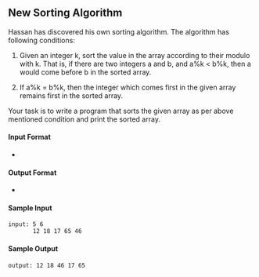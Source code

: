 ## **New Sorting Algorithm**

Hassan has discovered his own sorting algorithm. The algorithm has following conditions:

1. Given an integer k, sort the value in the array according to their modulo with k. That is, if there are two integers a and b, and a%k < b%k, then a would come before b in the sorted array.

2. If a%k = b%k, then the integer which comes first in the given array remains first in the sorted array.

Your task is to write a program that sorts the given array as per above mentioned condition and print the sorted array.

#### **Input Format**

-

#### **Output Format**

- 

#### **Sample Input**
    input: 5 6
           12 18 17 65 46 

#### **Sample Output**
    output: 12 18 46 17 65

